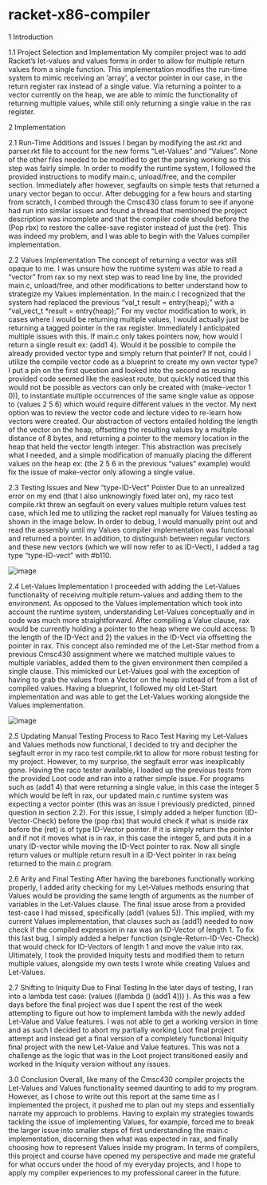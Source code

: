 # racket-x86-compiler


1 Introduction

1.1 Project Selection and Implementation
My compiler project was to add Racket’s let-values and values forms in order to allow for multiple return
values from a single function. This implementation modifies the run-time system to mimic receiving an
‘array’, a vector pointer in our case, in the return register rax instead of a single value. Via returning a
pointer to a vector currently on the heap, we are able to mimic the functionality of returning multiple
values, while still only returning a single value in the rax register.


2 Implementation

2.1 Run-Time Additions and Issues
I began by modifying the ast.rkt and parser.rkt file to account for the new forms “Let-Values” and
“Values”. None of the other files needed to be modified to get the parsing working so this step was fairly
simple. In order to modify the runtime system, I followed the provided instructions to modify main.c,
unload/free, and the compiler section. Immediately after however, segfaults on simple tests that returned a
unary vector began to occur. After debugging for a few hours and starting from scratch, I combed
through the Cmsc430 class forum to see if anyone had run into similar issues and found a thread that
mentioned the project description was incomplete and that the compiler code should before the (Pop rbx)
to restore the callee-save register instead of just the (ret). This was indeed my problem, and I was able to
begin with the Values compiler implementation.

2.2 Values Implementation
The concept of returning a vector was still opaque to me. I was unsure how the runtime system was able
to read a “vector” from rax so my next step was to read line by line, the provided main.c, unload/free, and
other modifications to better understand how to strategize my Values implementation. In the main.c I
recognized that the system had replaced the previous “val_t result = entry(heap);” with a “val_vect_t
*result = entry(heap);” For my vector modification to work, in cases where I would be returning multiple
values, I would actually just be returning a tagged pointer in the rax register. Immediately I anticipated
multiple issues with this. If main.c only takes pointers now, how would I return a single result ex:
(add1 4). Would it be possible to compile the already provided vector type and simply return that pointer?
If not, could I utilize the compile vector code as a blueprint to create my own vector type? I put a pin on
the first question and looked into the second as reusing provided code seemed like the easiest route, but
quickly noticed that this would not be possible as vectors can only be created with (make-vector 1 0)), to
instantiate multiple occurrences of the same single value as oppose to (values 2 5 6) which would require
different values in the vector. My next option was to review the vector code and lecture video to re-learn
how vectors were created. Our abstraction of vectors entailed holding the length of the vector on the heap,
offsetting the resulting values by a multiple distance of 8 bytes, and returning a pointer to the memory
location in the heap that held the vector length integer. This abstraction was precisely what I needed, and
a simple modification of manually placing the different values on the heap ex: (the 2 5 6 in the previous
“values” example) would fix the issue of make-vector only allowing a single value.

2.3 Testing Issues and New “type-ID-Vect” Pointer
Due to an unrealized error on my end (that I also unknowingly fixed later on), my raco test compile.rkt
threw an segfault on every values multiple return values test case, which led me to utilizing the racket repl
manually for Values testing as shown in the image below. In order to debug, I would manually print out
and read the assembly until my Values compiler implementation was functional and returned a pointer. In
addition, to distinguish between regular vectors and these new vectors (which we will now refer to as
ID-Vect), I added a tag type “type-ID-vect” with #b110.

![image](https://github.com/user-attachments/assets/6295fdc9-1790-4879-873c-19c7f8155449)


2.4 Let-Values Implementation
I proceeded with adding the Let-Values functionality of receiving multiple return-values and adding them
to the environment. As opposed to the Values implementation which took into account the runtime
system, understanding Let-Values conceptually and in code was much more straightforward. After
compiling a Value clause, rax would be currently holding a pointer to the heap where we could access: 1)
the length of the ID-Vect and 2) the values in the ID-Vect via offsetting the pointer in rax. This concept
also reminded me of the Let-Star method from a previous Cmsc430 assignment where we matched
multiple values to multiple variables, added them to the given environment then compiled a single clause.
This mimicked our Let-Values goal with the exception of having to grab the values from a Vector on the
heap instead of from a list of compiled values. Having a blueprint, I followed my old Let-Start
implementation and was able to get the Let-Values working alongside the Values implementation.

![image](https://github.com/user-attachments/assets/935f5df9-ff30-46fd-b695-240186131cac)


2.5 Updating Manual Testing Process to Raco Test
Having my Let-Values and Values methods now functional, I decided to try and decipher the segfault
error in my raco test compile.rkt to allow for more robust testing for my project. However, to my surprise,
the segfault error was inexplicably gone. Having the raco tester available, I loaded up the previous tests
from the provided Loot code and ran into a rather simple issue. For programs such as (add1 4) that were
returning a single value, in this case the integer 5 which would be left in rax, our updated main.c runtime
system was expecting a vector pointer (this was an issue I previously predicted, pinned question in section
2.2). For this issue, I simply added a helper function (ID-Vector-Check) before the (pop rbx) that would
check if what is inside rax before the (ret) is of type ID-Vector pointer. If it is simply return the pointer
and if not it moves what is in rax, in this case the integer 5, and puts it in a unary ID-vector while moving
the ID-Vect pointer to rax. Now all single return values or multiple return result in a ID-Vect pointer in
rax being returned to the main.c program.

2.6 Arity and Final Testing
After having the barebones functionally working properly, I added arity checking for my Let-Values
methods ensuring that Values would be providing the same length of arguments as the number of
variables in the Let-Values clause. The final issue arose from a provided test-case I had missed,
specifically (add1 (values 5)). This implied, with my current Values implementation, that clauses such as
(add1) needed to now check if the compiled expression in rax was an ID-Vector of length 1. To fix this
last bug, I simply added a helper function (single-Return-ID-Vec-Check) that would check for ID-Vectors
of length 1 and move the value into rax. Ultimately, I took the provided Iniquity tests and modified them
to return multiple values, alongside my own tests I wrote while creating Values and Let-Values.

2.7 Shifting to Iniquity Due to Final Testing
In the later days of testing, I ran into a lambda test case: (values ((lambda () (add1 4))) ). As this was a
few days before the final project was due I spent the rest of the week attempting to figure out how to
implement lambda with the newly added Let-Value and Value features. I was not able to get a working
version in time and as such I decided to abort my partially working Loot final project attempt and instead
get a final version of a completely functional Iniquity final project with the new Let-Value and Value
features. This was not a challenge as the logic that was in the Loot project transitioned easily and worked
in the Iniquity version without any issues.

3.0 Conclusion
Overall, like many of the Cmsc430 compiler projects the Let-Values and Values functionality seemed
daunting to add to my program. However, as I chose to write out this report at the same time as I
implemented the project, it pushed me to plan out my steps and essentially narrate my approach to
problems. Having to explain my strategies towards tackling the issue of implementing Values, for
example, forced me to break the larger issue into smaller steps of first understanding the main.c
implementation, discerning then what was expected in rax, and finally choosing how to represent Values
inside my program. In terms of compilers, this project and course have opened my perspective and made
me grateful for what occurs under the hood of my everyday projects, and I hope to apply my compiler
experiences to my professional career in the future.

